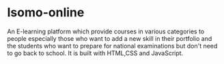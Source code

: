 # Isomo-online
An E-learning platform which provide courses in various categories to people especially those who want to add a new skill in their portfolio and the students who want to prepare for national examinations but don't need to go back to school. It is built with HTML,CSS and JavaScript.
